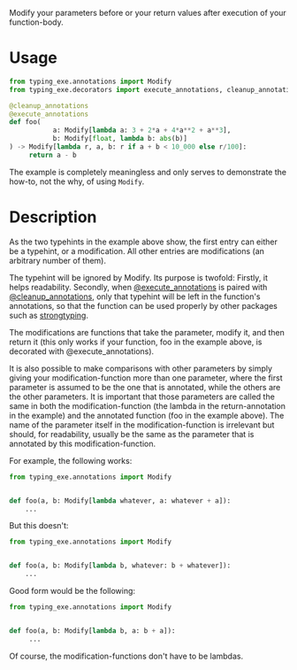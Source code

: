 Modify your parameters before or your return values after execution of your function-body.
    
# Usage
    
```python
from typing_exe.annotations import Modify
from typing_exe.decorators import execute_annotations, cleanup_annotations

@cleanup_annotations
@execute_annotations
def foo(
           a: Modify[lambda a: 3 + 2*a + 4*a**2 + a**3], 
           b: Modify[float, lambda b: abs(b)]
) -> Modify[lambda r, a, b: r if a + b < 10_000 else r/100]:
     return a - b
```   

The example is completely meaningless and only serves to demonstrate the how-to, not the why, of using `Modify`.
        
# Description
        
As the two typehints in the example above show, the first entry can either be a typehint, 
or a modification. All other entries are modifications (an arbitrary number of them).
    
The typehint will be ignored by Modify. Its purpose is twofold: Firstly, it helps readability.
Secondly, when [@execute_annotations](https://snimu.github.io/typing-exe/execute_annotations/)
is paired with [@cleanup_annotations](https://snimu.github.io/typing-exe/cleanup_annotations/), 
only that typehint will be left in the function's annotations, so that the function can be used 
properly by other packages such as [strongtyping](https://github.com/FelixTheC/strongtyping).
    
The modifications are functions that 
take the parameter, modify it, and then return it 
(this only works if your function, foo in the example above, is decorated with 
@execute_annotations). 
    
It is also possible to make comparisons with other parameters by simply giving your modification-function
more than one parameter, where the first parameter is assumed to be the one that is annotated, 
while the others are the other parameters. It is important that those parameters are called the 
same in both the modification-function (the lambda in the return-annotation in the example) and 
the annotated function (foo in the example above). The name of the parameter itself in the 
modification-function is irrelevant but should, for readability, usually be the same as the parameter
that is annotated by this modification-function.
    
For example, the following works:
    
```python
from typing_exe.annotations import Modify


def foo(a, b: Modify[lambda whatever, a: whatever + a]):
    ...
```
        
But this doesn't:
    
```python
from typing_exe.annotations import Modify


def foo(a, b: Modify[lambda b, whatever: b + whatever]):
    ...
```
    
Good form would be the following:
    
```python
from typing_exe.annotations import Modify


def foo(a, b: Modify[lambda b, a: b + a]):
     ...
```
        
Of course, the modification-functions don't have to be lambdas. 

    
    